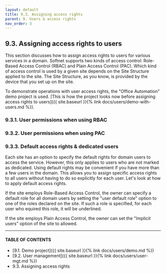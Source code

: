 ```yaml
---
layout: default
title: 9.3. Assigning access rights
parent: 9. Users & access rights
nav_order: 3
---
```


## 9.3. Assigning access rights to users

This section discusses how to assign access rights to users for various services in a domain. Softnet supports two kinds of access control: Role-Based Access Control (RBAC) and Plain Access Control (PAC). Which kind of access control is used by a given site depends on the Site Structure applied to the site. The Site Structure, as you know, is provided by the device that you set up on the site.  

To demonstrate operations with user access rights, the "Office Automation" demo project is used. [This is how the project looks now before assigning access rights to users]({{ site.baseurl }}{% link docs/users/demo-with-users.md %}).

### 9.3.1. User permissions when using RBAC

### 9.3.2. User permissions when using PAC

### 9.3.3. Default access rights & dedicated users

Each site has an option to specify the default rights for domain users to access the service. However, this only applies to users who are not marked as dedicated. Using default rights may be convenient if you have more than a few users in the domain. This allows you to assign specific access rights to all users without having to do so explicitly for each user. Let's look at how to apply default access rights.  

If the site employs Role-Based Access Control, the owner can specify a default role for all domain users by setting the "<span class="text-blue">user default role</span>" option to one of the roles declared on the site. If such a role is specified, for each user who equired this role, it will be underlined.  


If the site employs Plain Access Control, the owner can set the "Implicit users" option of the site to <span class="text-green">allowed</span>.  


---
#### TABLE OF CONTENTS
* [9.1. Demo project]({{ site.baseurl }}{% link docs/users/demo.md %})
* [9.2. User management]({{ site.baseurl }}{% link docs/users/user-mgt.md %})
* 9.3. Assigning access rights